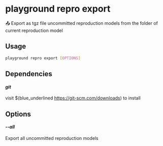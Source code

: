 # playground repro export

📤 Export as tgz file uncommitted reproduction models from the folder of current reproduction model

## Usage

```bash
playground repro export [OPTIONS]
```

## Dependencies

#### *git*

visit $(blue_underlined https://git-scm.com/downloads) to install

## Options

#### *--all*

Export all uncommitted reproduction models


